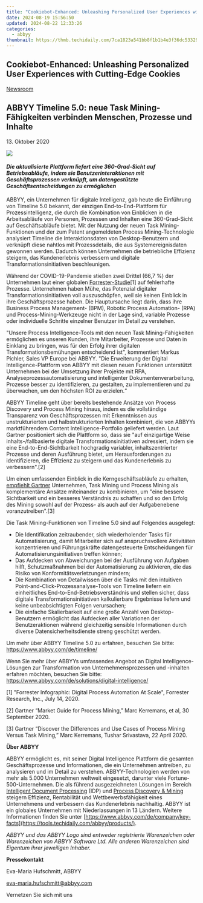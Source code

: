 ```yaml
---
title: "Cookiebot-Enhanced: Unleashing Personalized User Experiences with Cutting-Edge Cookies"
date: 2024-08-19 15:56:50
updated: 2024-08-22 12:33:26
categories:
  - abbyy
thumbnail: https://thmb.techidaily.com/7ca1823a541bb8f1b1b4e3f36dc533291122ea53e71344224f2ca3a62defe8ec.jpg
---
```


## Cookiebot-Enhanced: Unleashing Personalized User Experiences with Cutting-Edge Cookies

[Newsroom](https://tools.techidaily.com/abbyy/products/)

## ABBYY Timeline 5.0: neue Task Mining-Fähigkeiten verbinden Menschen, Prozesse und Inhalte

13\. Oktober 2020

![](https://content.abbyy.com/-/media/project/abbyy/abbyy/branchtemplates/shutterstock_1272462163_1296-x-729.jpg?h=729&iar=0&w=1296)

#### _Die aktualisierte Plattform liefert eine 360-Grad-Sicht auf Betriebsabläufe, indem sie Benutzerinteraktionen mit Geschäftsprozessen verknüpft, um datengestützte Geschäftsentscheidungen zu ermöglichen_

ABBYY, ein Unternehmen für digitale Intelligenz, gab heute die Einführung von Timeline 5.0 bekannt, der einzigen End-to-End-Plattform für Prozessintelligenz, die durch die Kombination von Einblicken in die Arbeitsabläufe von Personen, Prozessen und Inhalten eine 360-Grad-Sicht auf Geschäftsabläufe bietet. Mit der Nutzung der neuen Task Mining-Funktionen und der zum Patent angemeldeten Process Mining-Technologie analysiert Timeline die Interaktionsdaten von Desktop-Benutzern und verknüpft diese nahtlos mit Prozessdetails, die aus Systemereignisdaten gewonnen werden. Dadurch können Unternehmen die betriebliche Effizienz steigern, das Kundenerlebnis verbessern und digitale Transformationsinitiativen beschleunigen. 

Während der COVID-19-Pandemie stießen zwei Drittel (66,7 %) der Unternehmen laut einer globalen [Forrester-Studie](https://www.forrester.com/report/Forrester+Infographic+Digital+Process+Automation+At+Scale/-/E-RES160722 "Forrester Report")\[1\] auf fehlerhafte Prozesse. Unternehmen haben Mühe, das Potenzial digitaler Transformationsinitiativen voll auszuschöpfen, weil sie keinen Einblick in ihre Geschäftsprozesse haben. Die Hauptursache liegt darin, dass ihre Business Process Management- (BPM), Robotic Process Automation- (RPA) und Process-Mining-Werkzeuge nicht in der Lage sind, variable Prozesse oder individuelle Schritte einzelner Benutzer im Detail zu verstehen.

"Unsere Process Intelligence-Tools mit den neuen Task Mining-Fähigkeiten ermöglichen es unseren Kunden, ihre Mitarbeiter, Prozesse und Daten in Einklang zu bringen, was für den Erfolg ihrer digitalen Transformationsbemühungen entscheidend ist", kommentiert Markus Pichler, Sales VP Europe bei ABBYY. "Die Erweiterung der Digital Intelligence-Plattform von ABBYY mit diesen neuen Funktionen unterstützt Unternehmen bei der Umsetzung ihrer Projekte mit RPA, Analyseprozessautomatisierung und intelligenter Dokumentenverarbeitung, Prozesse besser zu identifizieren, zu gestalten, zu implementieren und zu überwachen, um den höchsten ROI zu erzielen.“

ABBYY Timeline geht über bereits bestehende Ansätze von Process Discovery und Process Mining hinaus, indem es die vollständige Transparenz von Geschäftsprozessen mit Erkenntnissen aus unstrukturierten und halbstrukturierten Inhalten kombiniert, die von ABBYYs marktführendem Content Intelligence-Portfolio geliefert werden. Laut Gartner positioniert sich die Plattform so, dass sie "auf einzigartige Weise inhalts-/fallbasierte digitale Transformationsinitiativen adressiert, indem sie eine End-to-End-Sichtbarkeit hochgradig variabler, inhaltszentrierter Prozesse und deren Ausführung bietet, um Herausforderungen zu identifizieren, die Effizienz zu steigern und das Kundenerlebnis zu verbessern".\[2\]

Um einen umfassenden Einblick in die Kerngeschäftsabläufe zu erhalten, [empfiehlt Gartner](https://www.gartner.com/en/documents/3983907/discover-the-differences-and-use-cases-of-process-mining "Gartner Empfehlungen") Unternehmen, Task Mining und Process Mining als komplementäre Ansätze miteinander zu kombinieren, um "eine bessere Sichtbarkeit und ein besseres Verständnis zu schaffen und so den Erfolg des Mining sowohl auf der Prozess- als auch auf der Aufgabenebene voranzutreiben".\[3\] 

Die Task Mining-Funktionen von Timeline 5.0 sind auf Folgendes ausgelegt:

* Die Identifikation zeitraubender, sich wiederholender Tasks für Automatisierung, damit Mitarbeiter sich auf anspruchsvollere Aktivitäten konzentrieren und Führungskräfte datengesteuerte Entscheidungen für Automatisierungsinitiativen treffen können;
* Das Aufdecken von Abweichungen bei der Ausführung von Aufgaben hilft, Schutzmaßnahmen bei der Automatisierung zu aktivieren, die das Risiko von Konformitätsverletzungen mindern;
* Die Kombination von Detailwissen über die Tasks mit den intuitiven Point-and-Click-Prozessanalyse-Tools von Timeline liefern ein einheitliches End-to-End-Betriebsverständnis und stellen sicher, dass digitale Transformationsinitiativen kalkulierbare Ergebnisse liefern und keine unbeabsichtigten Folgen verursachen;
* Die einfache Skalierbarkeit auf eine große Anzahl von Desktop-Benutzern ermöglicht das Aufdecken aller Variationen der Benutzeraktionen während gleichzeitig sensible Informationen durch diverse Datensicherheitsdienste streng geschützt werden.

Um mehr über ABBYY Timeline 5.0 zu erfahren, besuchen Sie bitte: <https://www.abbyy.com/de/timeline/>

Wenn Sie mehr über ABBYYs umfassendes Angebot an Digital Intelligence-Lösungen zur Transformation von Unternehmensprozessen und -inhalten erfahren möchten, besuchen Sie bitte: <https://www.abbyy.com/de/solutions/digital-intelligence/>

  
\[1\] "Forrester Infographic: Digital Process Automation At Scale", Forrester Research, Inc., July 14, 2020.

\[2\] Gartner “Market Guide for Process Mining,” Marc Kerremans, et al, 30 September 2020.

\[3\] Gartner “Discover the Differences and Use Cases of Process Mining Versus Task Mining,” Marc Kerremans, Tushar Srivastava, 22 April 2020.

**Über ABBYY**

ABBYY ermöglicht es, mit seiner Digital Intelligence Plattform die gesamten Geschäftsprozesse und Informationen, die ein Unternehmen antreiben, zu analysieren und im Detail zu verstehen. ABBYY-Technologien werden von mehr als 5.000 Unternehmen weltweit eingesetzt, darunter viele Fortune-500-Unternehmen. Die als führend ausgezeichneten Lösungen im Bereich [Intelligent Document Processing](https://tools.techidaily.com/abbyy/products/) (IDP) und [Process Discovery & Mining](https://tools.techidaily.com/abbyy/products/) steigern Effizienz, Rentabilität und Wettbewerbsfähigkeit eines Unternehmens und verbessern das Kundenerlebnis nachhaltig. ABBYY ist ein globales Unternehmen mit Niederlassungen in 13 Ländern. Weitere Informationen finden Sie unter [https://www.abbyy.com/de/company/key-facts](https://tools.techidaily.com/abbyy/products/).

_ABBYY und das ABBYY Logo sind entweder registrierte Warenzeichen oder Warenzeichen von ABBYY Software Ltd. Alle anderen Warenzeichen sind Eigentum ihrer jeweiligen Inhaber._

**Pressekontakt**

Eva-Maria Hufschmitt, ABBYY

[eva-maria.hufschmitt@abbyy.com](https://tools.techidaily.com/abbyy/products/)

Vernetzen Sie sich mit uns

<ins class="adsbygoogle"
     style="display:block"
     data-ad-format="autorelaxed"
     data-ad-client="ca-pub-7571918770474297"
     data-ad-slot="1223367746"></ins>



<ins class="adsbygoogle"
     style="display:block"
     data-ad-client="ca-pub-7571918770474297"
     data-ad-slot="8358498916"
     data-ad-format="auto"
     data-full-width-responsive="true"></ins>
